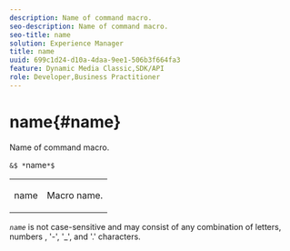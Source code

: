 ```yaml
---
description: Name of command macro.
seo-description: Name of command macro.
seo-title: name
solution: Experience Manager
title: name
uuid: 699c1d24-d10a-4daa-9ee1-506b3f664fa3
feature: Dynamic Media Classic,SDK/API
role: Developer,Business Practitioner
---
```


# name{#name}

Name of command macro.

 `&$ *`name`*$`

<table id="simpletable_A07C4682275F461BA1F3B7752CE3FAE1"> 
 <tr class="strow"> 
  <td class="stentry"> <p><span class="codeph"> <span class="varname"> name</span></span> </p> </td> 
  <td class="stentry"> <p>Macro name. </p></td> 
 </tr> 
</table>

*`name`* is not case-sensitive and may consist of any combination of letters, numbers , '-', '_', and '.' characters. 
